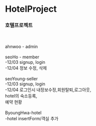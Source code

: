 # HotelProject
<h3>호텔프로젝트</h3>
<br>



<br>
ahnwoo - admin<br>
<br>
seoHo - member<br>
    -12/03 signup, login<br>
    -12/04 정보 수정, 삭제<br>
<br>
seoYoung-seller <br>
    -12/03 signup, login<br>
    -12/04 로그인시 내정보수정,회원탈퇴,로그아웃,<br>
            hotel의 숙소등록, <br>
            예약 현황<br>
<br>
ByoungHwa-hotel <br>
    -hotel insertForm/객실 추가 <br>



